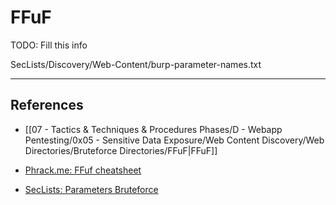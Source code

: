 # FFuF

TODO: Fill this info

SecLists/Discovery/Web-Content/burp-parameter-names.txt

---
## References

- [[07 - Tactics & Techniques & Procedures Phases/D - Webapp Pentesting/0x05 - Sensitive Data Exposure/Web Content Discovery/Web Directories/Bruteforce Directories/FFuF|FFuF]]

- [Phrack.me: FFuf cheatsheet](https://www.phrack.me/tools/2022/07/06/Ffuf-cheatsheet.html)

- [SecLists: Parameters Bruteforce](https://github.com/danielmiessler/SecLists/blob/master/Discovery/Web-Content/burp-parameter-names.txt)